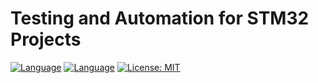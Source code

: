 # Testing and Automation for STM32 Projects

[![Language](https://img.shields.io/badge/Made%20with-C-blue.svg)](https://shields.io/)
[![Language](https://img.shields.io/badge/Made%20with-C++-blue.svg)](https://shields.io/)
[![License: MIT](https://img.shields.io/badge/License-MIT-blue.svg)](https://opensource.org/licenses/MIT)
